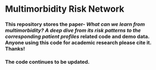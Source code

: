 # Multimorbidity Risk Network
### This repository stores the paper- *What can we learn from multimorbidity? A deep dive from its risk patterns to the corresponding patient profiles* related code and demo data. Anyone using this code for academic research please cite it. Thanks!
### The code continues to be updated.
